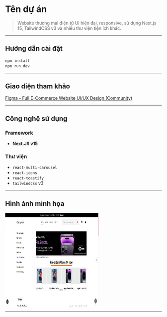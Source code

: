 # Tên dự án
> Website thương mại điện tử UI hiện đại, responsive, sử dụng Next.js 15, TailwindCSS v3 và nhiều thư viện tiện ích khác.

---

##  Hướng dẫn cài đặt

```bash
npm install
npm run dev
```

---

##  Giao diện tham khảo

[Figma - Full E-Commerce Website UI/UX Design (Community)](https://www.figma.com/design/XBnGnDLxB4uHOrGGCEOVDC/Full-E-Commerce-Website-UI-UX-Design--Community-?node-id=34-213&t=BBKTvMTH1VOkKdM2-0)

---

##  Công nghệ sử dụng

### Framework
- **Next.JS v15**

### Thư viện
- `react-multi-carousel`
- `react-icons`
- `react-toastify`
- `tailwindcss` v3

---

##  Hình ảnh minh họa

<img src="public/img1.PNG" alt="Ảnh minh họa" width="300px" height="300px" />

---


